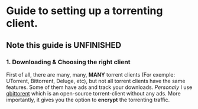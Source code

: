 # Guide to setting up a torrenting client.


## Note this guide is UNFINISHED



### 1. Downloading & Choosing the right client

First of all, there are many, many, **MANY** torrent clients (For exemple: UTorrent, Bittorrent, Deluge, etc), but not all torrent clients have the same features. Some of them have ads and track your downloads.
_Personaly_ I use [qbittorent](https://www.qbittorrent.org/) which is an open-source torrent-client without any ads. More importantly, it gives you the option to **encrypt** the torrenting traffic.
